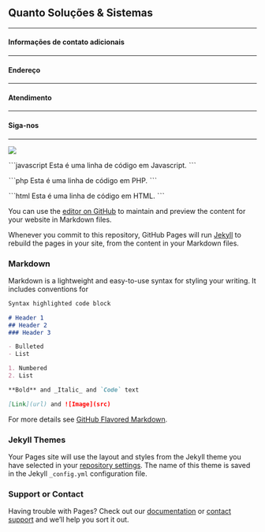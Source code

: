 ## Quanto Soluções & Sistemas
---

#### Informações de contato adicionais
---

#### Endereço
---

#### Atendimento
---

#### Siga-nos
---

[<img src="http://casaderepousocasanostra.com.br/img/fb.png">](https://www.facebook.com/quantosistemaspp)

ˋˋˋjavascript
Esta é uma linha de código em Javascript.
ˋˋˋ

ˋˋˋphp
Esta é uma linha de código em PHP.
ˋˋˋ

ˋˋˋhtml
Esta é uma linha de código em HTML.
ˋˋˋ


You can use the [editor on GitHub](https://github.com/robertoclopes/quantosistemaspp/edit/gh-pages/index.md) to maintain and preview the content for your website in Markdown files.

Whenever you commit to this repository, GitHub Pages will run [Jekyll](https://jekyllrb.com/) to rebuild the pages in your site, from the content in your Markdown files.

### Markdown

Markdown is a lightweight and easy-to-use syntax for styling your writing. It includes conventions for

```markdown
Syntax highlighted code block

# Header 1
## Header 2
### Header 3

- Bulleted
- List

1. Numbered
2. List

**Bold** and _Italic_ and `Code` text

[Link](url) and ![Image](src)
```

For more details see [GitHub Flavored Markdown](https://guides.github.com/features/mastering-markdown/).

### Jekyll Themes

Your Pages site will use the layout and styles from the Jekyll theme you have selected in your [repository settings](https://github.com/robertoclopes/quantosistemaspp/settings). The name of this theme is saved in the Jekyll `_config.yml` configuration file.

### Support or Contact

Having trouble with Pages? Check out our [documentation](https://docs.github.com/categories/github-pages-basics/) or [contact support](https://support.github.com/contact) and we’ll help you sort it out.
